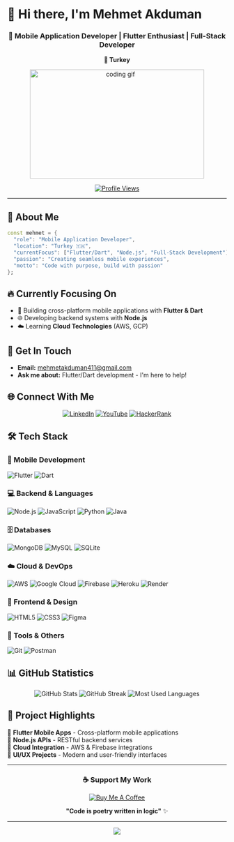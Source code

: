 # 👋 Hi there, I'm Mehmet Akduman

<div align="center">
  
### 🚀 Mobile Application Developer | Flutter Enthusiast | Full-Stack Developer
**📍 Turkey**

<img src="https://user-images.githubusercontent.com/57302933/221590094-05cfc520-bc76-4f78-9e94-98b38158ef82.gif" width="400" height="250" alt="coding gif"/>

[![Profile Views](https://komarev.com/ghpvc/?username=mehmetakdumn604&label=Profile%20Views&color=0e75b6&style=for-the-badge)](https://github.com/mehmetakdumn604)

</div>

---

## 🎯 About Me

```dart
const mehmet = {
  "role": "Mobile Application Developer",
  "location": "Turkey 🇹🇷",
  "currentFocus": ["Flutter/Dart", "Node.js", "Full-Stack Development"],
  "passion": "Creating seamless mobile experiences",
  "motto": "Code with purpose, build with passion"
};
```

## 🔥 Currently Focusing On

- 📱 Building cross-platform mobile applications with **Flutter & Dart**
- 🌐 Developing backend systems with **Node.js**
- ☁️ Learning **Cloud Technologies** (AWS, GCP)

## 💬 Get In Touch

- **Email:** mehmetakduman411@gmail.com
- **Ask me about:** Flutter/Dart development - I'm here to help!

## 🌐 Connect With Me

<div align="center">

[![LinkedIn](https://img.shields.io/badge/LinkedIn-0077B5?style=for-the-badge&logo=linkedin&logoColor=white)](https://linkedin.com/in/mehmetakdumann/)
[![YouTube](https://img.shields.io/badge/YouTube-FF0000?style=for-the-badge&logo=youtube&logoColor=white)](https://www.youtube.com/channel/UCgv8y1YEPaqPzz1shCOFv9A)
[![HackerRank](https://img.shields.io/badge/-Hackerrank-2EC866?style=for-the-badge&logo=HackerRank&logoColor=white)](https://www.hackerrank.com/mehmetakduman411)

</div>

## 🛠️ Tech Stack

### 📱 Mobile Development
![Flutter](https://img.shields.io/badge/Flutter-02569B?style=for-the-badge&logo=flutter&logoColor=white)
![Dart](https://img.shields.io/badge/Dart-0175C2?style=for-the-badge&logo=dart&logoColor=white)

### 💻 Backend & Languages
![Node.js](https://img.shields.io/badge/Node.js-43853D?style=for-the-badge&logo=node.js&logoColor=white)
![JavaScript](https://img.shields.io/badge/JavaScript-F7DF1E?style=for-the-badge&logo=javascript&logoColor=black)
![Python](https://img.shields.io/badge/Python-3776AB?style=for-the-badge&logo=python&logoColor=white)
![Java](https://img.shields.io/badge/Java-ED8B00?style=for-the-badge&logo=java&logoColor=white)

### 🗄️ Databases
![MongoDB](https://img.shields.io/badge/MongoDB-4EA94B?style=for-the-badge&logo=mongodb&logoColor=white)
![MySQL](https://img.shields.io/badge/MySQL-00000F?style=for-the-badge&logo=mysql&logoColor=white)
![SQLite](https://img.shields.io/badge/SQLite-07405E?style=for-the-badge&logo=sqlite&logoColor=white)

### ☁️ Cloud & DevOps
![AWS](https://img.shields.io/badge/Amazon_AWS-232F3E?style=for-the-badge&logo=amazon-aws&logoColor=white)
![Google Cloud](https://img.shields.io/badge/Google_Cloud-4285F4?style=for-the-badge&logo=google-cloud&logoColor=white)
![Firebase](https://img.shields.io/badge/Firebase-039BE5?style=for-the-badge&logo=Firebase&logoColor=white)
![Heroku](https://img.shields.io/badge/Heroku-430098?style=for-the-badge&logo=heroku&logoColor=white)
![Render](https://img.shields.io/badge/Render-430098?style=for-the-badge&logo=render&logoColor=white&color=black)

### 🎨 Frontend & Design
![HTML5](https://img.shields.io/badge/HTML5-E34F26?style=for-the-badge&logo=html5&logoColor=white)
![CSS3](https://img.shields.io/badge/CSS3-1572B6?style=for-the-badge&logo=css3&logoColor=white)
![Figma](https://img.shields.io/badge/Figma-F24E1E?style=for-the-badge&logo=figma&logoColor=white)

### 🔧 Tools & Others
![Git](https://img.shields.io/badge/Git-F05032?style=for-the-badge&logo=git&logoColor=white)
![Postman](https://img.shields.io/badge/Postman-FF6C37?style=for-the-badge&logo=postman&logoColor=white)

## 📊 GitHub Statistics

<div align="center">

<img src="https://github-readme-stats.vercel.app/api?username=mehmetakdumn604&show_icons=true&theme=tokyonight&hide_border=true" alt="GitHub Stats" />
<img src="https://github-readme-streak-stats.herokuapp.com/?user=mehmetakdumn604&theme=tokyonight&hide_border=true" alt="GitHub Streak" />
<img src="https://github-readme-stats.vercel.app/api/top-langs/?username=mehmetakdumn604&layout=compact&theme=tokyonight&hide_border=true" alt="Most Used Languages" />

</div>

## 🎯 Project Highlights

🔸 **Flutter Mobile Apps** - Cross-platform mobile applications  
🔸 **Node.js APIs** - RESTful backend services  
🔸 **Cloud Integration** - AWS & Firebase integrations  
🔸 **UI/UX Projects** - Modern and user-friendly interfaces  

---

<div align="center">

### ☕ Support My Work

[![Buy Me A Coffee](https://img.shields.io/badge/Buy%20Me%20A%20Coffee-FFDD00?style=for-the-badge&logo=buy-me-a-coffee&logoColor=black)](https://www.buymeacoffee.com/mehmetakduman)

**"Code is poetry written in logic"** ✨

</div>

---

<div align="center">
  <img src="https://capsule-render.vercel.app/api?type=waving&color=gradient&height=100&section=footer"/>
</div>
